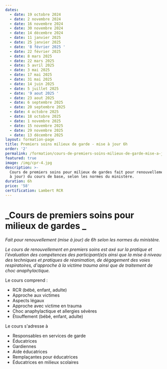 ```yaml
---
dates:
  - date: 19 octobre 2024
  - date: 2 novembre 2024
  - date: 16 novembre 2024
  - date: 30 novembre 2024
  - date: 14 décembre 2024
  - date: 11 janvier 2025
  - date: 25 janvier 2025
  - date: '8 février 2025 '
  - date: 22 février 2025
  - date: 8 mars 2025
  - date: 22 mars 2025
  - date: 5 avril 2025
  - date: 3 mai 2025
  - date: 17 mai 2025
  - date: 31 mai 2025
  - date: 14 juin 2025
  - date: 5 juillet 2025
  - date: '9 aout 2025 '
  - date: 23 aout 2025
  - date: 6 septembre 2025
  - date: 20 septembre 2025
  - date: 4 octobre 2025
  - date: 18 octobre 2025
  - date: 1 novembre 2025
  - date: 15 novembre 2025
  - date: 29 novembre 2025
  - date: 13 décembre 2025
layout: formation-page
title: Premiers soins milieux de garde - mise à jour 6h
order: '2'
permalink: /formation/cours-de-premiers-soins-milieux-de-garde-mise-a-jour
featured: true
image: /img/cpr-4.jpg
description: >-
  Cours de premiers soins pour milieux de gardes fait pour renouvellement (mise
  à jour) du cours de base, selon les normes du ministère.
duration: 6h
price: '58'
certification: Lambert RCR
---
```

# _Cours de premiers soins pour milieux de gardes _

_Fait pour renouvellement (mise à jour) de 6h selon les normes du ministère._

_Le cours de renouvellement en premiers soins est axé sur la pratique et l'évaluation des compétences des participant(e)s ainsi que la mise à niveau des techniques et pratiques de réanimation, de dégagement des voies respiratoires, d'approche à la victime trauma ainsi que de traitement de choc anaphylactique._

Le cours comprend :

* RCR  (bébé, enfant, adulte)
* Approche aux victimes
* Aspects légaux
* Approche avec victime en trauma
* Choc anaphylactique et allergies sévères
* Étouffement (bébé, enfant, adulte)

Le cours s'adresse à

* Responsables en services de garde
* Éducatrices
* Gardiennes
* Aide éducatrices
* Remplaçantes pour éducatrices
* Éducatrices en milieux scolaires
